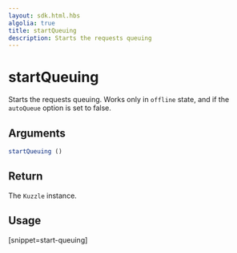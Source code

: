 ```yaml
---
layout: sdk.html.hbs
algolia: true
title: startQueuing
description: Starts the requests queuing
---
```


# startQueuing

Starts the requests queuing.
Works only in `offline` state, and if the `autoQueue` option is set to false.

## Arguments

```javascript
startQueuing ()
```

## Return

The `Kuzzle` instance.

## Usage

[snippet=start-queuing]
